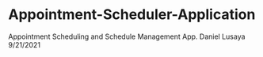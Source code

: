 # Appointment-Scheduler-Application
Appointment Scheduling and Schedule Management App. Daniel Lusaya 9/21/2021
